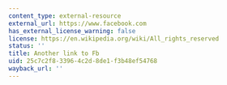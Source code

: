 ```yaml
---
content_type: external-resource
external_url: https://www.facebook.com
has_external_license_warning: false
license: https://en.wikipedia.org/wiki/All_rights_reserved
status: ''
title: Another link to Fb
uid: 25c7c2f8-3396-4c2d-8de1-f3b48ef54768
wayback_url: ''
---
```

